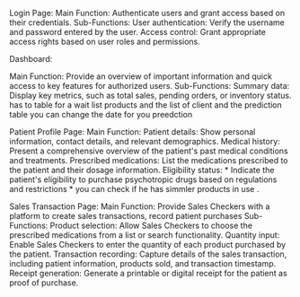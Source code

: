 Login Page:
Main Function: Authenticate users and grant access based on their credentials.
Sub-Functions:
User authentication: Verify the username and password entered by the user.
Access control: Grant appropriate access rights based on user roles and permissions.

Dashboard: 

Main Function: Provide an overview of important information and quick access to key features for authorized users.
Sub-Functions:
Summary data: Display key metrics, such as total sales, pending orders, or inventory status. 
has to table for a wait list products and the list of client and the prediction table you can change the date for you preedction 

Patient Profile Page:
Main Function:
Patient details: Show personal information, contact details, and relevant demographics.
Medical history: Present a comprehensive overview of the patient's past medical conditions and treatments.
Prescribed medications: List the medications prescribed to the patient and their dosage information.
Eligibility status: * Indicate the patient's eligibility to purchase psychotropic drugs based on regulations and restrictions 
                    * you can check if he has simmler products in use . 


Sales Transaction Page:
Main Function: Provide Sales Checkers with a platform to create sales transactions, record patient purchases
Sub-Functions:
Product selection: Allow Sales Checkers to choose the prescribed medications from a list or search functionality.
Quantity input: Enable Sales Checkers to enter the quantity of each product purchased by the patient.
Transaction recording: Capture details of the sales transaction, including patient information, products sold, and transaction timestamp.
Receipt generation: Generate a printable or digital receipt for the patient as proof of purchase.

